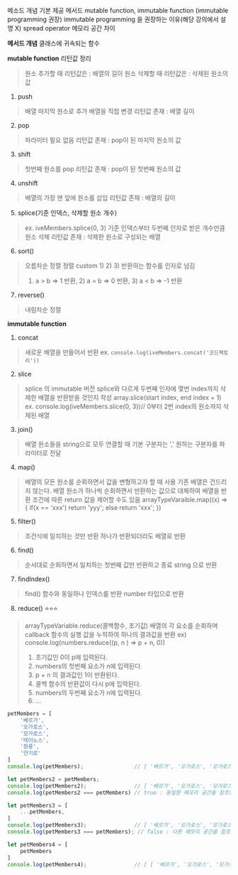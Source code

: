 
메소드 개념
기본 제공 메서드
	mutable function, immutable function (immutable programming 권장)
	immutable programming 을 권장하는 이유(해당 강의에서 설명 X)
	spread operator
		메모리 공간 차이
	


**메서드 개념**
클래스에 귀속되는 함수



**mutable function**
리턴값 정리
> 원소 추가할 때 리턴값은 : 배열의 길이
> 원소 삭제할 때 리턴값은 : 삭제된 원소의 값
1. push
> 배열 마지막 원소로 추가
> 배열을 직접 변경
> 리턴값 존재 : 배열 길이

2. pop
> 파라미터 필요 없음
> 리턴값 존재 : pop이 된 마지막 원소의 값

3. shift
> 첫번째 원소를 pop
> 리턴값 존재 : pop이 된 첫번째 원소의 값

4. unshift
> 배열의 가장 맨 앞에 원소를 삽입
> 리턴값 존재 : 배열의 길이

5. splice(기준 인덱스, 삭제할 원소 개수)
> ex. iveMembers.splice(0, 3)
>기준 인덱스부터 두번째 인자로 받은 개수만큼 원소 삭제
> 리턴값 존재 : 삭제한 원소로 구성되는 배열

6. sort()
> 오름차순 정렬
> 정렬 custom 1) 2) 3) 반환하는 함수를 인자로 넘김
> 1) a > b => 1 반환, 2) a = b => 0 반환, 3) a < b => -1 반환

7. reverse()
> 내림차순 정렬



**immutable function**
1. concat
> 새로운 배열을 만들어서 반환
>  ex. `console.log(iveMembers.concat('코드팩토리'))`
2. slice
> splice 의 immutable 버전
> splice와 다르게 두번째 인자에 몇번 index까지 삭제한 배열을 반환받을 것인지 작성
> array.slice(start index, end index + 1)
> ex. console.log(iveMembers.slice(0, 3))// 0부터 2번 index의 원소까지 삭제된 배열 
3. join()
> 배열 원소들을 string으로 모두 연결할 때
> 기본 구분자는 ','
> 원하는 구분자를 파라미터로 전달

4. map()
> 배열의 모든 원소를 순회하면서 값을 변형하고자 할 때 사용
> 기존 배열은 건드리지 않는다.
> 배열 원소가 하나씩 순회하면서 반환하는 값으로 대체하여 배열을 반환
> 조건에 따른 return 값을 제어할 수도 있음
> arrayTypeVaraible.map((x) => {
> 	if(x == 'xxx')
> 		return 'yyy';
> 	else
> 		return 'xxx';
> })
>

5. filter()
>  조건식에 일치하는 것만 반환
>  하나가 반환되더라도 배열로 반환


6. find()
> 순서대로 순회하면서 일치하는 첫번째 값만 반환하고 종료
> string 으로 반환

7. findIndex()
> find() 함수와 동일하나 인덱스를 반환
> number 타입으로 반환

8. reduce() ⭐⭐⭐
> arrayTypeVariable.reduce(콜백함수, 초기값)
> 배열의 각 요소를 순회하며 callback 함수의 실행 값을 누적하여 하나의 결과값을 반환
> ex) console.log(numbers.reduce((p, n ) => p + n, 0))
> 1. 초기값인 0이 p에 입력된다.
> 2. numbers의 첫번째 요소가 n에 입력된다.
> 3. p + n 의 결과값인 1이 반환된다.
> 4. 콜백 함수의 반환값이 다시 p에 입력된다.
> 5. numbers의 두번째 요소가 n에 입력된다.
> 6. ...

```js
petMembers = [
    '베르가',
    '오가로스',
    '모가로스',
    '테이노스',
    '청룡',
    '얀기로'
]
console.log(petMembers);                // [ '베르가', '오가로스', '모가로스', '테이노스', '청룡', '얀기로' ]

let petMembers2 = petMembers;
console.log(petMembers2);               // [ '베르가', '오가로스', '모가로스', '테이노스', '청룡', '얀기로' ]
console.log(petMembers2 === petMembers) // true : 동일한 메모리 공간을 참조한다.

let petMembers3 = [
    ...petMembers,
]
console.log(petMembers3);               // [ '베르가', '오가로스', '모가로스', '테이노스', '청룡', '얀기로' ]
console.log(petMembers3 === petMembers); // false : 다른 메모리 공간을 참조한다. immutable programming 을 할 때 spread operator를 많이 사용함

let petMembers4 = [
    petMembers
]
console.log(petMembers4);               // [ [ '베르가', '오가로스', '모가로스', '테이노스', '청룡', '얀기로' ] ]
```